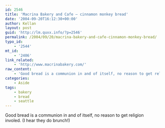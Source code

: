 ```yaml
---
id: 2546
title: 'Macrina Bakery and Cafe – cinnamon monkey bread'
date: '2004-09-20T16:12:30+00:00'
author: Kellan
layout: post
guid: 'http://lm.quxx.info/?p=2546'
permalink: /2004/09/20/macrina-bakery-and-cafe-cinnamon-monkey-bread/
typo_id:
    - '2544'
mt_id:
    - '2406'
link_related:
    - 'http://www.macrinabakery.com/'
raw_content:
    - 'Good bread is a communion in and of itself, no reason to get religion involed. (I hear they do brunch!)'
categories:
    - Aside
tags:
    - bakery
    - bread
    - seattle
---
```


Good bread is a communion in and of itself, no reason to get religion involed. (I hear they do brunch!)